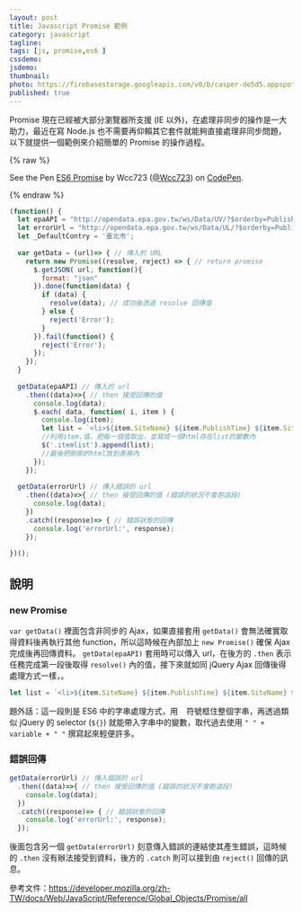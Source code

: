 ```yaml
---
layout: post
title: Javascript Promise 範例
category: javascript
tagline:
tags: [js, promise,es6 ]
cssdemo:
jsdemo:
thumbnail: 
photo: https://firebasestorage.googleapis.com/v0/b/casper-de5d5.appspot.com/o/blog%2F201703%2Fblog_cover_201603.png?alt=media&token=06845151-978c-4e96-8d35-56b7ad5fab42
published: true
---
```


Promise 現在已經被大部分瀏覽器所支援 (IE 以外)，在處理非同步的操作是一大助力，最近在寫 Node.js 也不需要再仰賴其它套件就能夠直接處理非同步問題，以下就提供一個範例來介紹簡單的 Promise 的操作過程。

<!-- more -->

{% raw %}
<p data-height="400" data-theme-id="0" data-slug-hash="qrbKNg" data-default-tab="js" data-user="Wcc723" data-embed-version="2" data-pen-title="ES6 Promise" class="codepen">See the Pen <a href="http://codepen.io/Wcc723/pen/qrbKNg/">ES6 Promise</a> by Wcc723 (<a href="http://codepen.io/Wcc723">@Wcc723</a>) on <a href="http://codepen.io">CodePen</a>.</p>
<script async src="https://production-assets.codepen.io/assets/embed/ei.js"></script>
{% endraw %}

```js
(function() {
  let epaAPI = "http://opendata.epa.gov.tw/ws/Data/UV/?$orderby=PublishAgency&$skip=0&$top=1000&format=json&callback=?";
  let errorUrl = "http://opendata.epa.gov.tw/ws/Data/UL/?$orderby=PublishAgency&$skip=0&$top=1000&format=json&callback=?";
  let _DefaultContry = '臺北市';
  
  var getData = (url)=> { // 傳入的 URL
    return new Promise((resolve, reject) => { // return promise
      $.getJSON( url, function(){
        format: "json"
      }).done(function(data) {
        if (data) {
          resolve(data); // 成功後透過 resolve 回傳值
        } else {
          reject('Error');
        }
      }).fail(function() {
        reject('Error');
      });
    });
  }
  
  getData(epaAPI) // 傳入的 url
    .then((data)=>{ // then 接受回傳的值
      console.log(data);
      $.each( data, function( i, item ) {
        console.log(item);
        let list = `<li>${item.SiteName} ${item.PublishTime} ${item.SiteName} ${item.UVI}</li>` 
        //利用item.值，把每一個值取出，並寫成一個html存在list的變數內
        $('.itemlist').append(list);
        //最後把剛剛的html放到表格內
      });
    });
  
  getData(errorUrl) // 傳入錯誤的 url
    .then((data)=>{ // then 接受回傳的值 (錯誤的狀況不會跑這段)
      console.log(data);
    })
    .catch((response)=> { // 錯誤狀態的回傳
      console.log('errorUrl:', response);
    });
  
})();
```

## 說明

### new Promise

`var getData()` 裡面包含非同步的 Ajax，如果直接套用 `getData()` 會無法確實取得資料後再執行其他 function，所以這時候在內部加上 `new Promise()` 確保 Ajax 完成後再回傳資料。
`getData(epaAPI)` 套用時可以傳入 url，在後方的 `.then` 表示任務完成第一段後取得 `resolve()` 內的值，接下來就如同 jQuery Ajax 回傳後得處理方式一樣，。

```js
let list = `<li>${item.SiteName} ${item.PublishTime} ${item.SiteName} ${item.UVI}</li>` 
```

題外話：這一段則是 ES6 中的字串處理方式，用 ` ` 符號框住整個字串，再透過類似 jQuery 的 selector (`${}`) 就能帶入字串中的變數，取代過去使用 `" " + variable + " "` 撰寫起來輕便許多。

### 錯誤回傳

```js
getData(errorUrl) // 傳入錯誤的 url
  .then((data)=>{ // then 接受回傳的值 (錯誤的狀況不會跑這段)
    console.log(data);
  })
  .catch((response)=> { // 錯誤狀態的回傳
    console.log('errorUrl:', response);
  });
```

後面包含另一個 `getData(errorUrl)` 刻意傳入錯誤的連結使其產生錯誤，這時候的 `.then` 沒有辦法接受到資料，後方的 `.catch` 則可以接到由 `reject()` 回傳的訊息。

參考文件：https://developer.mozilla.org/zh-TW/docs/Web/JavaScript/Reference/Global_Objects/Promise/all

